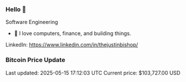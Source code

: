 ### Hello 🤙  

Software Engineering

- 🔭 I love computers, finance, and building things.
  
LinkedIn: https://www.linkedin.com/in/thejustinbishop/  





































































































































### Bitcoin Price Update
Last updated: 2025-05-15 17:12:03 UTC
Current price: $103,727.00 USD
